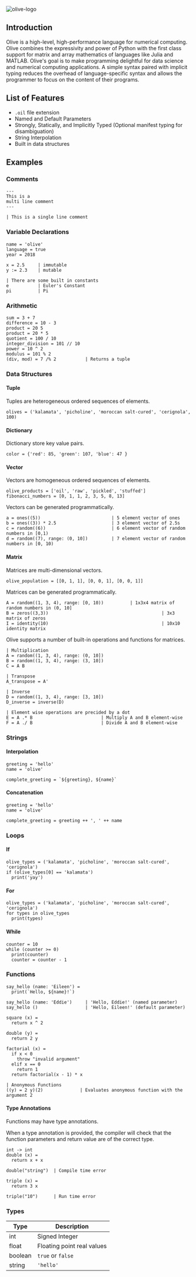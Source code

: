 ![olive-logo](./resources/logo-new.png)

## Introduction
Olive is a high-level, high-performance language for numerical computing. Olive combines the expressivity and power of Python with the first class support for matrix and array mathematics of languages like Julia and MATLAB. Olive's goal is to make programming delightful for data science and numerical computing applications. A simple syntax paired with implicit typing reduces the overhead of language-specific syntax and allows the programmer to focus on the content of their programs.

## List of Features
- `.oil` file extension
- Named and Default Parameters
- Strongly, Statically, and Implicitly Typed (Optional manifest typing for disambiguation)
- String Interpolation
- Built in data structures

## Examples


### Comments

```
---
This is a 
multi line comment
---

| This is a single line comment
```

### Variable Declarations

```
name = 'olive'
language = true
year = 2018

x = 2.5     | immutable
y := 2.3    | mutable

| There are some built in constants
e           | Euler's Constant
pi          | Pi
```

### Arithmetic

```
sum = 3 + 7
difference = 10 - 3
product = 20 5
product = 20 * 5
quotient = 100 / 10
integer_division = 101 // 10
power = 10 ^ 2
modulus = 101 % 2
(div, mod) = 7 /% 2           | Returns a tuple
```

### Data Structures

#### Tuple

Tuples are heterogeneous ordered sequences of elements. 

```
olives = ('kalamata', 'picholine', 'moroccan salt-cured', 'cerignola', 100)
```

#### Dictionary

Dictionary store key value pairs.

```
color = {'red': 85, 'green': 107, 'blue': 47 }
```

#### Vector

Vectors are homogeneous ordered sequences of elements. 

```
olive_products = ['oil', 'raw', 'pickled', 'stuffed']
fibonacci_numbers = [0, 1, 1, 2, 3, 5, 8, 13]
```

Vectors can be generated programmatically.
```
a = ones((5))                           | 5 element vector of ones
b = ones((3)) * 2.5                     | 3 element vector of 2.5s
c = random((6))                         | 6 element vector of random numbers in [0,1)
d = random((7), range: (0, 10])         | 7 element vector of random numbers in [0, 10)
```

#### Matrix
Matrices are multi-dimensional vectors.

```
olive_population = [[0, 1, 1], [0, 0, 1], [0, 0, 1]]
```

Matrices can be generated programmatically.

```
A = random((1, 3, 4), range: [0, 10))          | 1x3x4 matrix of random numbers in (0, 10]
B = zeros((3,3))						                   | 3x3 matrix of zeros
I = identity(10)						                   | 10x10 identity matrix
```

Olive supports a number of built-in operations and functions for matrices.

```
| Multiplication
A = random((1, 3, 4), range: (0, 10]) 
B = random((1, 3, 4), range: (3, 10]) 
C = A B

| Transpose
A_transpose = A'

| Inverse
D = random((1, 3, 4), range: [3, 10]) 
D_inverse = inverse(D)

| Element wise operations are precided by a dot
E = A .* B							| Multiply A and B element-wise
F = A ./ B							| Divide A and B element-wise
```

### Strings
#### Interpolation
```
greeting = 'hello'
name = 'olive'

complete_greeting = `${greeting}, ${name}`

```
#### Concatenation
```
greeting = 'hello'
name = 'olive'

complete_greeting = greeting ++ ', ' ++ name
```

### Loops
#### If
```
olive_types = ('kalamata', 'picholine', 'moroccan salt-cured', 'cerignola')
if (olive_types[0] == 'kalamata')
  print('yay')
```

#### For
```
olive_types = ('kalamata', 'picholine', 'moroccan salt-cured', 'cerignola')
for types in olive_types
  print(types)
```

#### While
```
counter = 10
while (counter >= 0)
  print(counter)
  counter = counter - 1
```

### Functions
```
say_hello (name: 'Eileen') =
  print(`Hello, ${name}!`)

say_hello (name: 'Eddie')     | 'Hello, Eddie!' (named parameter)
say_hello ()                  | 'Hello, Eileen!' (default parameter)

square (x) =
  return x ^ 2
 
double (y) =
  return 2 y
  
factorial (x) =
  if x < 0
    throw "invalid argument"
  elif x == 0
    return 1
  return factorial(x - 1) * x
  
| Anonymous Functions
((y) = 2 y)(2)				| Evaluates anonymous function with the argument 2
```
#### Type Annotations
Functions may have type annotations.

When a type annotation is provided, the compiler will check that the function parameters and return value are of the correct type.

```
int -> int
double (x) = 
  return x + x

double("string")  | Compile time error

triple (x) = 
  return 3 x

triple("10")      | Run time error

```

### Types
|Type| Description|
| -- | ---------- |
| int | Signed Integer | 
| float | Floating point real values |
| boolean | `true` or `false` |
| string | `'hello'`|



